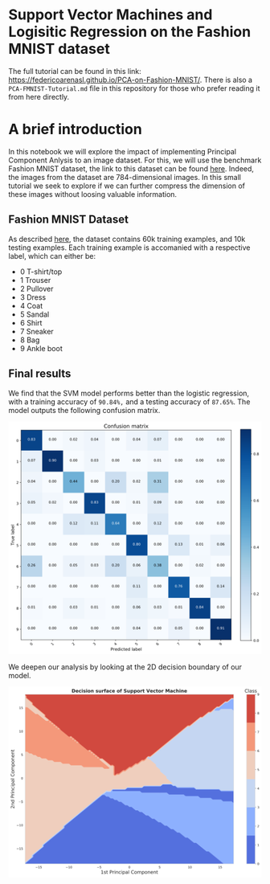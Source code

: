 # Support Vector Machines and Logisitic Regression on the Fashion MNIST dataset
The full tutorial can be found in this link: https://federicoarenasl.github.io/PCA-on-Fashion-MNIST/. There is also a ```PCA-FMNIST-Tutorial.md``` file in this repository for those who prefer reading it from here directly.
# A brief introduction 
In this notebook we will explore the impact of implementing Principal Component Anlysis to an image dataset. For this, we will use the benchmark Fashion MNIST dataset, the link to this dataset can be found [here](https://github.com/zalandoresearch/fashion-mnist/tree/master/data/fashion). Indeed, the images from the dataset are 784-dimensional images. In this small tutorial we seek to explore if we can further compress the dimension of these images without loosing valuable information.

## Fashion MNIST Dataset
As described [here](https://github.com/zalandoresearch/fashion-mnist), the dataset contains 60k training examples, and 10k testing examples. Each training example is accomanied with a respective label, which can either be:
- 0 	T-shirt/top
- 1 	Trouser
- 2 	Pullover
- 3 	Dress
- 4 	Coat
- 5 	Sandal
- 6 	Shirt
- 7 	Sneaker
- 8 	Bag
- 9 	Ankle boot


## Final results
We find that the SVM model performs better than the logistic regression, with a training accuracy of ```90.84%,``` and a testing accuracy of ```87.65%```. The model outputs the following confusion matrix.

![svg](SVM-LR-FMNIST-Tutorial_files/SVM-LR-FMNIST-Tutorial_19_1.svg)

We deepen our analysis by looking at the 2D decision boundary of our model.    

![svg](SVM-LR-FMNIST-Tutorial_files/SVM-LR-FMNIST-Tutorial_25_1.svg)

